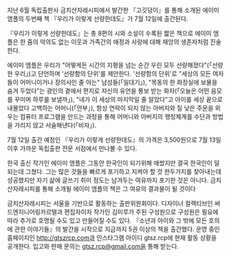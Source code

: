 지난 6월 독립출판사 금치산자레시피에서 발간한 『고깃덩이』를 통해 소개된 에이미 앰플의 두번째 책 『우리가 이렇게 선량한데도』가 7월 12일에 출간된다.

『우리가 이렇게 선량한데도』는 총 8편의 시와 소설이 수록된 짧은 책으로 에이미 앰플은 한 줌의 악의도 없는 이웃과 가족간의 애정과 사랑에 대해 재앙의 생존자처럼 진술한다.

에이미 앰플은 우리가 "어떻게든 시간의 지평을 넘는 순간 우린 모두 선량해졌다"(「선량한 우리」)고 단언하며 '선량함의 단위'를 제안한다. '선량함의 단위'로 "세상의 모든 여자들이 어머니이거나 장의사인 줄 아는" 남성들(「일대기」), "목동의 한 화장실에 보물을 숨겨 두었다"는 광인의 곁에서 편지로 자신의 유언을 통보 받는 화자(「오늘은 어떤 음모를 꾸미며 하루를 보낼까」), "네가 이 세상의 마지막일 줄 알았다"고 아이를 세상 끝으로 내몰았다 고백하는 어머니(「안부」), 항상 연락이 되지 않는 아버지와 질 낮은 주문을 외우는 컴퓨터 프로그램을 만드는 과정을 통해 어머니와 아버지의 행정체계를 수단과 방법을 가리지 않고 서술해낸다(「비자」).

7월 12일 출간 예정인 『우리가 이렇게 선량한데도』의 가격은 3,500원으로 7월 13일 이후 가까운 독립출판 전문 서점에서 만나볼 수 있다.

한국 출신 작가인 에이미 앰플은 그동안 한국인이 되기위해 애썼지만 결국 한국인이 덜 되는데 그쳤다. 그는 많은 것들을 빠르게 포기하고 지켜야 할 것 한두가지를 찾아내는데 성공했지만 자기 삶에 글쓰기 취미 정도는 남겨두는 여유까지 포기한 것은 아니다. 금치산자레시피를 통해 소개될 에이미 앰플의 책은 그 여유의 결과물이 될 것이다

금치산자레시피는 서울을 기반으로 활동하는 출판위원회이다. 디자이너 컬렉티브인 써드엔지니어링카르텔과 편집자이자 작가인 김미루가 주된 구성원으로 구성원은 필요에 따라 추가로 호명될 수도 있고 만들어질 수도 있다. 『소년과 아이와 그 밖에 모든 호의에 관한 이야기들』의 발간을 시작으로 지금까지 5권 이상의 책을 출간했다. 운영 중인 홈페이지인 http://gtszrcp.com과 인스타그램 아이디 gtsz.rcp에 현재 활동 상황을 공개한다. 입고와 판매 문의는 gtsz.rcp@gmail.com을 통해 받는다.
